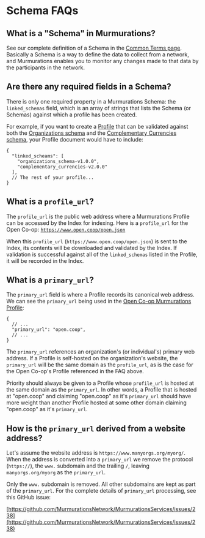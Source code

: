 # Schema FAQs

## What is a "Schema" in Murmurations?

See our complete definition of a Schema in the [Common Terms page](/about/common-terms.html#schema). Basically a Schema is a way to define the data to collect from a network, and Murmurations enables you to monitor any changes made to that data by the participants in the network.

## Are there any required fields in a Schema?

There is only one required property in a Murmurations Schema: the `linked_schemas` field, which is an array of strings that lists the Schema (or Schemas) against which a profile has been created.

For example, if you want to create a [Profile](/about/common-terms.html#profile) that can be validated against both the [Organizations schema](https://github.com/MurmurationsNetwork/MurmurationsLibrary/blob/main/schemas/organizations_schema-v1.0.0.json) and the [Complementary Currencies schema](https://github.com/MurmurationsNetwork/MurmurationsLibrary/blob/main/schemas/complementary_currencies-v2.0.0.json), your Profile document would have to include:

```
{
  "linked_scheams": [
    "organizations_schema-v1.0.0",
    "complementary_currencies-v2.0.0"
  ],
  // The rest of your profile...
}
```

## What is a `profile_url`?

The `profile_url` is the public web address where a Murmurations Profile can be accessed by the Index for indexing. Here is a `profile_url` for the Open Co-op: [`https://www.open.coop/open.json`](https://www.open.coop/open.json)

When this `profile_url` (`https://www.open.coop/open.json`) is sent to the Index, its contents will be downloaded and validated by the Index. If validation is successful against all of the `linked_schemas` listed in the Profile, it will be recorded in the Index.

## What is a `primary_url`?

The `primary_url` field is where a Profile records its canonical web address. We can see the `primary_url` being used in the [Open Co-op Murmurations Profile](https://open.coop/open.json):

```
{
  // ...
  "primary_url": "open.coop",
  // ...
}
```

The `primary_url` references an organization's (or individual's) primary web address. If a Profile is self-hosted on the organization's website, the `primary_url` will be the same domain as the `profile_url`, as is the case for the Open Co-op's Profile referenced in the FAQ above.

Priority should always be given to a Profile whose `profile_url` is hosted at the same domain as the `primary_url`. In other words, a Profile that is hosted at "open.coop" and claiming "open.coop" as it's `primary_url` should have more weight than another Profile hosted at some other domain claiming "open.coop" as it's `primary_url`.

## How is the `primary_url` derived from a website address?

Let's assume the website address is `https://www.manyorgs.org/myorg/`. When the address is converted into a `primary_url` we remove the protocol (`https://`), the `www.` subdomain and the trailing `/`, leaving `manyorgs.org/myorg` as the `primary_url`.

Only the  `www.` subdomain is removed. All other subdomains are kept as part of the `primary_url`. For the complete details of `primary_url` processing, see this GitHub issue:

[https://github.com/MurmurationsNetwork/MurmurationsServices/issues/238](https://github.com/MurmurationsNetwork/MurmurationsServices/issues/238)
